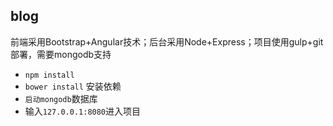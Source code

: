 ## blog 
前端采用Bootstrap+Angular技术；后台采用Node+Express；项目使用gulp+git部署，需要mongodb支持

- ``npm install``
- ``bower install``
安装依赖
- ``启动mongodb``数据库
- 输入``127.0.0.1:8080``进入项目


